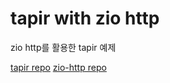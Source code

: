 #  tapir with zio http

zio http를 활용한 tapir 예제

[tapir repo](https://github.com/softwaremill/tapir)
[zio-http repo](https://github.com/dream11/zio-http)
